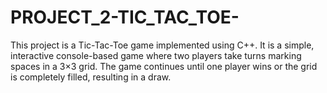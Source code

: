 # PROJECT_2-TIC_TAC_TOE-
This project is a Tic-Tac-Toe game implemented using C++. It is a simple, interactive console-based game where two players take turns marking spaces in a 3×3 grid. The game continues until one player wins or the grid is completely filled, resulting in a draw.
